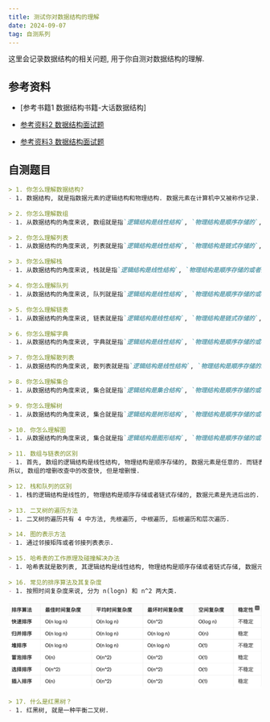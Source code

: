 ```yaml
---
title: 测试你对数据结构的理解
date: 2024-09-07
tag: 自测系列
---
```

这里会记录数据结构的相关问题, 用于你自测对数据结构的理解.


## 参考资料
- [参考书籍1 数据结构书籍-大话数据结构]

- [参考资料2 数据结构面试题](https://fecommunity.github.io/front-end-interview/%E6%95%B0%E6%8D%AE%E7%BB%93%E6%9E%84%E4%B8%8E%E7%AE%97%E6%B3%95/1.%E6%95%B0%E6%8D%AE%E7%BB%93%E6%9E%84.html)

- [参考资料3 数据结构面试题](https://www.aliyun.com/sswb/510109.html)

## 自测题目
``` md
> 1. 你怎么理解数据结构?
- 1. 数据结构, 就是指数据元素的逻辑结构和物理结构. 数据元素在计算机中又被称作记录.
```

``` md
> 2. 你怎么理解数组
- 1. 从数据结构的角度来说, 数组就是指`逻辑结构是线性结构`, `物理结构是顺序存储的`, `数据元素是为任意形式.` 的一种`基本`数据结构
```

``` md
> 2. 你怎么理解列表
- 1. 从数据结构的角度来说, 列表就是指`逻辑结构是线性结构`, `物理结构是链式存储的`, `数据元素是有序的.` 的一种数据结构
```

``` md
> 3. 你怎么理解栈
- 1. 从数据结构的角度来说, 栈就是指`逻辑结构是线性结构`, `物理结构是顺序存储的或者链式存储的`, `数据元素是先进后出的.`的一种数据结构
```

``` md
> 4. 你怎么理解队列
- 1. 从数据结构的角度来说, 队列就是指`逻辑结构是线性结构`, `物理结构是顺序存储的或者链式存储的`, `数据元素是先进先出的.`的一种数据结构
```

``` md
> 5. 你怎么理解链表
- 1. 从数据结构的角度来说, 链表就是指`逻辑结构是线性结构`, `物理结构是链式存储的`, `数据元素是节点形式的.`的一种`基本`数据结构
```

``` md
> 6. 你怎么理解字典
- 1. 从数据结构的角度来说, 字典就是指`逻辑结构是线性结构`, `物理结构是顺序存储的或者链式存储的`, `数据元素是键值对形式的.`的一种数据结构
```

``` md
> 7. 你怎么理解散列表
- 1. 从数据结构的角度来说, 散列表就是指`逻辑结构是线性结构`, `物理结构是顺序存储的或者链式存储的`, `数据元素是键值对形式的, 且键值对直接的映射关系由散列函数决定.`的一种数据结构
```

``` md
> 8. 你怎么理解集合
- 1. 从数据结构的角度来说, 集合就是指`逻辑结构是集合结构`, `物理结构是顺序存储的或者链式存储的`, `数据元素是无序的, 不重复的.`的一种数据结构
```

``` md
> 9. 你怎么理解树
- 1. 从数据结构的角度来说, 集合就是指`逻辑结构是树形结构`, `物理结构是顺序存储的或者链式存储的`, `数据元素是节点形式的`的一种数据结构
```

``` md
> 10. 你怎么理解图
- 1. 从数据结构的角度来说, 集合就是指`逻辑结构是图形结构`, `物理结构是顺序存储的或者链式存储的`, `数据元素是节点形式的`的一种数据结构
```

``` md
> 11. 数组与链表的区别
- 1. 首先, 数组的逻辑结构是线性结构, 物理结构是顺序存储的, 数据元素是任意的. 而链表的逻辑结构是线性结构, 物理结构是链式存储的, 数据元素是节点形式的.
所以, 数组的增删改查中的改查快, 但是增删慢.
```

``` md
> 12. 栈和队列的区别
- 1. 栈的逻辑结构是线性的, 物理结构是顺序存储或者链式存储的, 数据元素是先进后出的. 而队列则是逻辑结构是线性的, 物理结构是顺序存储或者链式存储的, 数据元素是先进先出的.
```

``` md
> 13. 二叉树的遍历方法
- 1. 二叉树的遍历共有 4 中方法, 先根遍历, 中根遍历, 后根遍历和层次遍历.
```

``` md
> 14. 图的表示方法
- 1. 通过邻接矩阵或者邻接列表表示.
```

``` md
> 15. 哈希表的工作原理及碰撞解决办法
- 1. 哈希表就是散列表, 其逻辑结构是线性结构, 物理结构是顺序存储或者链式存储, 数据元素为键值对, 且映射关系有散列函数决定. 发生碰撞后的解决办法有三种, 即插空, 链接, 和双散列.
```

``` md
> 16. 常见的排序算法及其复杂度
- 1. 按照时间复杂度来说, 分为 n(logn) 和 n^2 两大类.
```
![常见的排序算法及其复杂度](../image/常见的排序算法及其复杂度.png)

``` md
> 17. 什么是红黑树？
- 1. 红黑树, 就是一种平衡二叉树.
```